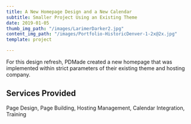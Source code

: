 ```yaml
---
title: A New Homepage Design and a New Calendar
subtitle: Smaller Project Using an Existing Theme
date: 2019-01-05
thumb_img_path: "/images/LarimerDarker2.jpg"
content_img_path: "/images/Portfolio-HistoricDenver-1-2x@2x.jpg"
template: project

---
```

For this design refresh, PDMade created a new homepage that was implemented within strict parameters of their existing theme and hosting company.

## Services Provided

Page Design, Page Building, Hosting Management, Calendar Integration, Training